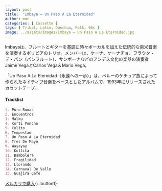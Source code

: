 ```yaml
---
layout: post
title:  "Imbaya – Un Paso A La Eternidad"
author: mmr
categories: [ Cassette ]
tags: [ Tribal, Latin, Quechua, Folk, 90s ]
image: ../assets/images/Imbaya – Un Paso A La Eternidad.jpg
---
```


Imbayaは、フルートとギターを基調に時々ボーカルを加えた伝統的な南米音楽を演奏するボリビアのトリオ。メンバーは、ケーナ、ケーナチョ、フラウタ・デ・パン（パンフルート）、サンポーナなどのアンデス文化の楽器の演奏者Jaime VegaとCarlos Vega＆Mario Vega。

「Un Paso A La Eternidad（永遠への一歩）」は、ペルーのケチュア族によって作られたネイティブ音楽をベースとしたアルバムで、1993年にリリースされたカセットテープ。

#### Tracklist
```md
1. Puro Runas
2. Encuentros
3. Malku
4. Korti Poncho
5. Colito
6. Tempestad
7. Un Paso A La Eternidad
8. Tres De Mayo
9. Wayayay
10. Kollita
11. Bambolera
12. Fragilidad
13. Llorando
14. Carnaval De Valle
15. Guajira Cafe
```

[メルカリで購入](https://jp.mercari.com/item/m83026933947?afid=6142608987){: .button1}